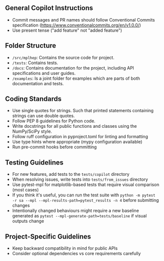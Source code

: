 ## General Copilot Instructions

- Commit messages and PR names should follow Conventional Commits specification (https://www.conventionalcommits.org/en/v1.0.0/)
- Use present tense ("add feature" not "added feature")

## Folder Structure

- `/src/mplhep`: Contains the source code for project.
- `/tests`: Contains tests.
- `/docs`: Contains documentation for the project, including API specifications and user guides.
- `/examples`: Is a joint folder for examples which are parts of both documentation and tests.

## Coding Standards

- Use single quotes for strings. Such that printed statements containing strings can use double quotes.
- Follow PEP 8 guidelines for Python code.
- Write docstrings for all public functions and classes using the NumPy/SciPy style.
- Follow ruff configuration in pyproject.toml for linting and formatting
- Use type hints where appropriate (mypy configuration available)
- Run pre-commit hooks before committing


## Testing Guidelines

- For new features, add tests to the `tests/copilot` directory
- When resolving issues, write tests into `tests/from_issues` directory
- Use pytest-mpl for matplotlib-based tests that require visual comparison (most cases)
- If you think it's useful, you can run the test suite with `python -m pytest -r sa --mpl --mpl-results-path=pytest_results -n 4` before submitting changes
- Intentionally changed behaviours might require a new baseline generated as `pytest --mpl-generate-path=tests/baseline` if visual outputs change


## Project-Specific Guidelines

- Keep backward compatibility in mind for public APIs
- Consider optional dependencies vs core requirements carefully
